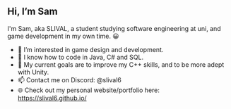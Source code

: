 ## Hi, I’m Sam
I'm Sam, aka SLIVAL, a student studying software engineering at uni, and game development in my own time. 😀

- 👀 I’m interested in game design and development.
- 🤔 I know how to code in Java, C# and SQL.
- 🌱 My current goals are to improve my C++ skills, and to be more adept with Unity.
- 📫 Contact me on Discord: @slival6
- 🌐 Check out my personal website/portfolio here: https://slival6.github.io/
